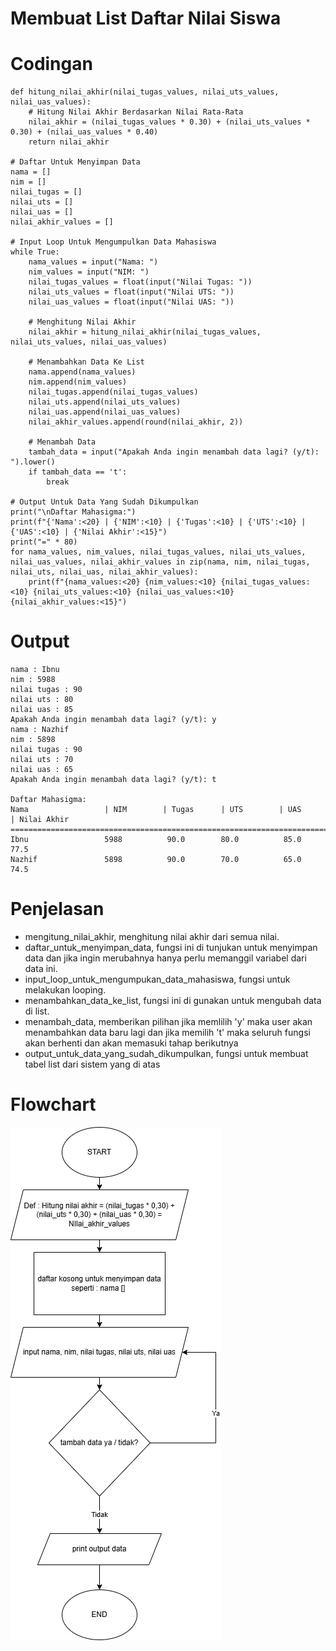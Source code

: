 # Membuat List Daftar Nilai Siswa
# Codingan
```
def hitung_nilai_akhir(nilai_tugas_values, nilai_uts_values, nilai_uas_values):
    # Hitung Nilai Akhir Berdasarkan Nilai Rata-Rata 
    nilai_akhir = (nilai_tugas_values * 0.30) + (nilai_uts_values * 0.30) + (nilai_uas_values * 0.40)
    return nilai_akhir

# Daftar Untuk Menyimpan Data 
nama = []
nim = []
nilai_tugas = []
nilai_uts = []
nilai_uas = []
nilai_akhir_values = []

# Input Loop Untuk Mengumpulkan Data Mahasiswa
while True:
    nama_values = input("Nama: ")
    nim_values = input("NIM: ")
    nilai_tugas_values = float(input("Nilai Tugas: "))
    nilai_uts_values = float(input("Nilai UTS: "))
    nilai_uas_values = float(input("Nilai UAS: "))

    # Menghitung Nilai Akhir
    nilai_akhir = hitung_nilai_akhir(nilai_tugas_values, nilai_uts_values, nilai_uas_values)

    # Menambahkan Data Ke List
    nama.append(nama_values)
    nim.append(nim_values)
    nilai_tugas.append(nilai_tugas_values)
    nilai_uts.append(nilai_uts_values)
    nilai_uas.append(nilai_uas_values)
    nilai_akhir_values.append(round(nilai_akhir, 2))

    # Menambah Data
    tambah_data = input("Apakah Anda ingin menambah data lagi? (y/t): ").lower()
    if tambah_data == 't':
        break

# Output Untuk Data Yang Sudah Dikumpulkan
print("\nDaftar Mahasigma:")
print(f"{'Nama':<20} | {'NIM':<10} | {'Tugas':<10} | {'UTS':<10} | {'UAS':<10} | {'Nilai Akhir':<15}")
print("=" * 80)
for nama_values, nim_values, nilai_tugas_values, nilai_uts_values, nilai_uas_values, nilai_akhir_values in zip(nama, nim, nilai_tugas, nilai_uts, nilai_uas, nilai_akhir_values):
    print(f"{nama_values:<20} {nim_values:<10} {nilai_tugas_values:<10} {nilai_uts_values:<10} {nilai_uas_values:<10} {nilai_akhir_values:<15}")
```

# Output
```
nama : Ibnu
nim : 5988
nilai tugas : 90
nilai uts : 80
nilai uas : 85
Apakah Anda ingin menambah data lagi? (y/t): y
nama : Nazhif
nim : 5898
nilai tugas : 90
nilai uts : 70
nilai uas : 65
Apakah Anda ingin menambah data lagi? (y/t): t

Daftar Mahasigma:
Nama                 | NIM        | Tugas      | UTS        | UAS        | Nilai Akhir
================================================================================
Ibnu                 5988          90.0        80.0          85.0          77.5
Nazhif               5898          90.0        70.0          65.0          74.5
```

# Penjelasan 
- mengitung_nilai_akhir, menghitung nilai akhir dari semua nilai.  
- daftar_untuk_menyimpan_data, fungsi ini di tunjukan untuk menyimpan data dan jika ingin merubahnya hanya perlu memanggil variabel dari data ini.
- input_loop_untuk_mengumpukan_data_mahasiswa, fungsi untuk melakukan looping.
- menambahkan_data_ke_list, fungsi ini di gunakan untuk mengubah data di list.
- menambah_data, memberikan pilihan jika memlilih 'y' maka user akan menambahkan data baru lagi dan jika memilih 't' maka seluruh fungsi akan berhenti dan akan memasuki tahap berikutnya
- output_untuk_data_yang_sudah_dikumpulkan, fungsi untuk membuat tabel list dari sistem yang di atas

# Flowchart
![flowchart](Diagram_Nilai.png)
